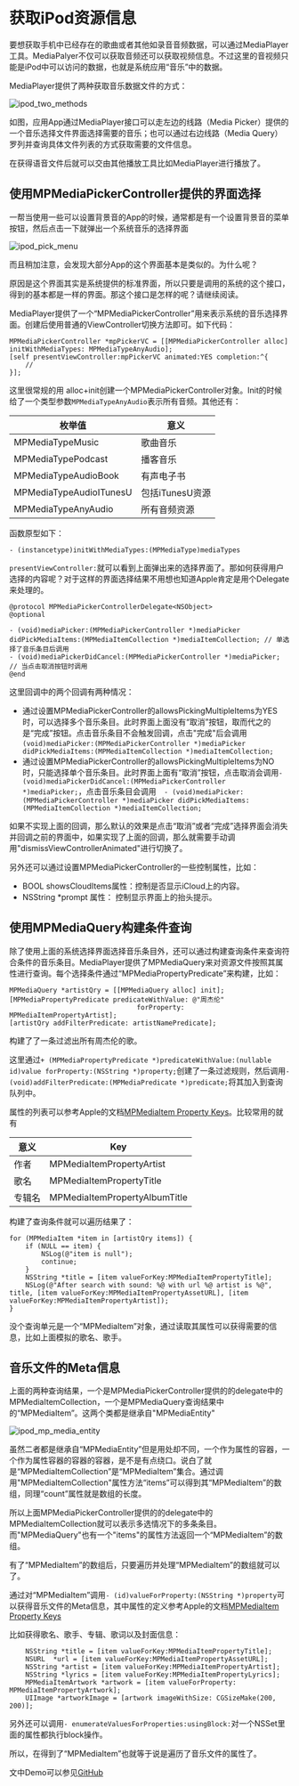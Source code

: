 # 获取iPod资源信息
要想获取手机中已经存在的歌曲或者其他如录音音频数据，可以通过MediaPlayer工具。MediaPalyer不仅可以获取音频还可以获取视频信息。不过这里的音视频只能是iPod中可以访问的数据，也就是系统应用“音乐”中的数据。

MediaPlayer提供了两种获取音乐数据文件的方式：

![ipod_two_methods](./images/ipod_two_methods.png)

如图，应用App通过MediaPlayer接口可以走左边的线路（Media Picker）提供的一个音乐选择文件界面选择需要的音乐；也可以通过右边线路（Media Query）罗列并查询具体文件列表的方式获取需要的文件信息。

在获得语音文件后就可以交由其他播放工具比如MediaPlayer进行播放了。

## 使用MPMediaPickerController提供的界面选择
一帮当使用一些可以设置背景音的App的时候，通常都是有一个设置背景音的菜单按钮，然后点击一下就弹出一个系统音乐的选择界面

![ipod_pick_menu](./images/ipod_pick_menu.png)

而且稍加注意，会发现大部分App的这个界面基本是类似的。为什么呢？

原因是这个界面其实是系统提供的标准界面，所以只要是调用的系统的这个接口，得到的基本都是一样的界面。那这个接口是怎样的呢？请继续阅读。

MediaPlayer提供了一个“MPMediaPickerController”用来表示系统的音乐选择界面。创建后使用普通的ViewController切换方法即可。如下代码：

	MPMediaPickerController *mpPickerVC = [[MPMediaPickerController alloc] initWithMediaTypes: MPMediaTypeAnyAudio];
	[self presentViewController:mpPickerVC animated:YES completion:^{
        //
    }];
    
这里很常规的用 alloc+init创建一个MPMediaPickerController对象。Init的时候给了一个类型参数`MPMediaTypeAnyAudio`表示所有音频。其他还有：

枚举值| 意义
---|---
MPMediaTypeMusic| 歌曲音乐
MPMediaTypePodcast | 播客音乐
MPMediaTypeAudioBook| 有声电子书
MPMediaTypeAudioITunesU| 包括iTunesU资源
MPMediaTypeAnyAudio| 所有音频资源

函数原型如下：

	- (instancetype)initWithMediaTypes:(MPMediaType)mediaTypes
	
`presentViewController:`就可以看到上面弹出来的选择界面了。那如何获得用户选择的内容呢？对于这样的界面选择结果不用想也知道Apple肯定是用个Delegate来处理的。

	@protocol MPMediaPickerControllerDelegate<NSObject>
	@optional
	
	- (void)mediaPicker:(MPMediaPickerController *)mediaPicker didPickMediaItems:(MPMediaItemCollection *)mediaItemCollection; // 单选择了音乐条目后调用
	- (void)mediaPickerDidCancel:(MPMediaPickerController *)mediaPicker; // 当点击取消按钮时调用
	@end
	
这里回调中的两个回调有两种情况：
* 通过设置MPMediaPickerController的allowsPickingMultipleItems为YES时，可以选择多个音乐条目。此时界面上面没有“取消”按钮，取而代之的是“完成”按钮。点击音乐条目不会触发回调，点击"完成"后会调用`(void)mediaPicker:(MPMediaPickerController *)mediaPicker didPickMediaItems:(MPMediaItemCollection *)mediaItemCollection;`
* 通过设置MPMediaPickerController的allowsPickingMultipleItems为NO时，只能选择单个音乐条目。此时界面上面有“取消”按钮，点击取消会调用`- (void)mediaPickerDidCancel:(MPMediaPickerController *)mediaPicker;`，点击音乐条目会调用`	- (void)mediaPicker:(MPMediaPickerController *)mediaPicker didPickMediaItems:(MPMediaItemCollection *)mediaItemCollection;`

如果不实现上面的回调，那么默认的效果是点击“取消”或者“完成”选择界面会消失并回调之前的界面中，如果实现了上面的回调，那么就需要手动调用"dismissViewControllerAnimated"进行切换了。

另外还可以通过设置MPMediaPickerController的一些控制属性，比如：
* BOOL showsCloudItems属性：控制是否显示iCloud上的内容。
*  NSString *prompt 属性： 控制显示界面上的抬头提示。


## 使用MPMediaQuery构建条件查询

除了使用上面的系统选择界面选择音乐条目外，还可以通过构建查询条件来查询符合条件的音乐条目。MediaPlayer提供了MPMediaQuery来对资源文件按照其属性进行查询。每个选择条件通过“MPMediaPropertyPredicate”来构建，比如：
	
	MPMediaQuery *artistQry = [[MPMediaQuery alloc] init];
	[MPMediaPropertyPredicate predicateWithValue: @"周杰伦"
                                    forProperty: MPMediaItemPropertyArtist];
	[artistQry addFilterPredicate: artistNamePredicate];
	
构建了了一条过滤出所有周杰伦的歌。

这里通过`+ (MPMediaPropertyPredicate *)predicateWithValue:(nullable id)value forProperty:(NSString *)property;`创建了一条过滤规则，然后调用`- (void)addFilterPredicate:(MPMediaPredicate *)predicate;`将其加入到查询队列中。  

属性的列表可以参考Apple的文档[MPMediaItem Property Keys](https://developer.apple.com/library/ios/documentation/MediaPlayer/Reference/MPMediaItem_ClassReference/#//apple_ref/doc/constant_group/General_Media_Item_Property_Keys)。比较常用的就有

意义| Key
---|---
作者| MPMediaItemPropertyArtist 
歌名| MPMediaItemPropertyTitle
专辑名| MPMediaItemPropertyAlbumTitle 

构建了查询条件就可以遍历结果了：

    for (MPMediaItem *item in [artistQry items]) {
        if (NULL == item) {
            NSLog(@"item is null");
            continue;
        }
        NSString *title = [item valueForKey:MPMediaItemPropertyTitle];
        NSLog(@"After search with sound: %@ with url %@ artist is %@", title, [item valueForKey:MPMediaItemPropertyAssetURL], [item valueForKey:MPMediaItemPropertyArtist]);
    }
    
没个查询单元是一个“MPMediaItem”对象，通过读取其属性可以获得需要的信息，比如上面模拟的歌名、歌手。

## 音乐文件的Meta信息

上面的两种查询结果，一个是MPMediaPickerController提供的的delegate中的MPMediaItemCollection，一个是MPMediaQuery查询结果中的“MPMediaItem”。这两个类都是继承自"MPMediaEntity"

![ipod_mp_media_entity](./images/ipod_mp_media_entity.png)

虽然二者都是继承自“MPMediaEntity”但是用处却不同，一个作为属性的容器，一个作为属性容器的容器的容器，是不是有点绕口。说白了就是“MPMediaItemCollection”是“MPMediaItem”集合。通过调用"MPMediaItemCollection"属性方法“items”可以得到其“MPMediaItem”的数组，同理“count”属性就是数组的长度。

所以上面MPMediaPickerController提供的的delegate中的MPMediaItemCollection就可以表示多选情况下的多条条目。而"MPMediaQuery"也有一个"items"的属性方法返回一个“MPMediaItem”的数组。

有了“MPMediaItem”的数组后，只要遍历并处理“MPMediaItem”的数组就可以了。

通过对“MPMediaItem”调用`- (id)valueForProperty:(NSString *)property`可以获得音乐文件的Meta信息，其中属性的定义参考Apple的文档[MPMediaItem Property Keys](https://developer.apple.com/library/ios/documentation/MediaPlayer/Reference/MPMediaItem_ClassReference/#//apple_ref/doc/constant_group/General_Media_Item_Property_Keys)

比如获得歌名、歌手、专辑、歌词以及封面信息：

        NSString *title = [item valueForKey:MPMediaItemPropertyTitle];
        NSURL  *url = [item valueForKey:MPMediaItemPropertyAssetURL];
        NSString *artist = [item valueForKey:MPMediaItemPropertyArtist];
        NSString *lyrics = [item valueForKey:MPMediaItemPropertyLyrics];
        MPMediaItemArtwork *artwork = [item valueForProperty: MPMediaItemPropertyArtwork];
        UIImage *artworkImage = [artwork imageWithSize: CGSizeMake(200, 200)];
        
另外还可以调用`- enumerateValuesForProperties:usingBlock:`对一个NSSet里面的属性都执行block操作。

所以，在得到了“MPMediaItem”也就等于说是遍历了音乐文件的属性了。

文中Demo可以参见[GitHub](https://github.com/cz-it/play_and_record_with_coreaudio/tree/master/examples/mpdemo)